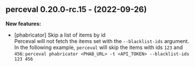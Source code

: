 ## perceval 0.20.0-rc.15 - (2022-09-26)

**New features:**

 * [phabricator] Skip a list of items by id\
   Perceval will not fetch the items set with the `--blacklist-ids`
   argument. In the following example, `perceval` will skip the items
   with ids `123` and `456`: ``` perceval phabricator <PHAB_URL> -t
   <API_TOKEN> --blacklist-ids 123 456 ```

